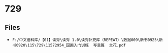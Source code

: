# 729

## Files

- `F:/中文语料库/【01】读秀\读秀 1.0\读秀补充库（REPEAT）\数据009\新书0925\新书0920\115\729\11572954_国画入门训练  写意篇  兰花.pdf`
